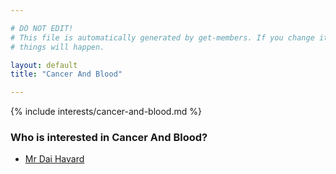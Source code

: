 ```yaml
---

# DO NOT EDIT!
# This file is automatically generated by get-members. If you change it, bad
# things will happen.

layout: default
title: "Cancer And Blood"

---
```


{% include interests/cancer-and-blood.md %}

### Who is interested in Cancer And Blood?


* [Mr Dai Havard](/members/mr-dai-havard.html)
